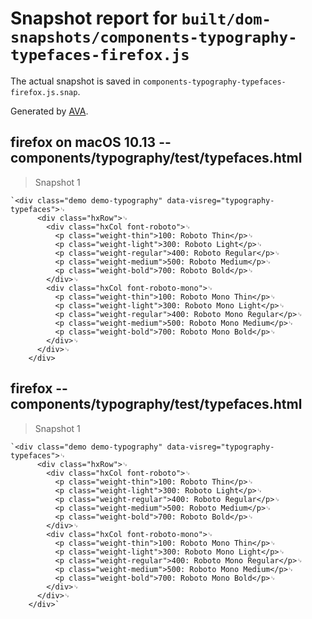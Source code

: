 # Snapshot report for `built/dom-snapshots/components-typography-typefaces-firefox.js`

The actual snapshot is saved in `components-typography-typefaces-firefox.js.snap`.

Generated by [AVA](https://ava.li).

## firefox on macOS 10.13 -- components/typography/test/typefaces.html

> Snapshot 1

    `<div class="demo demo-typography" data-visreg="typography-typefaces">␊
          <div class="hxRow">␊
            <div class="hxCol font-roboto">␊
              <p class="weight-thin">100: Roboto Thin</p>␊
              <p class="weight-light">300: Roboto Light</p>␊
              <p class="weight-regular">400: Roboto Regular</p>␊
              <p class="weight-medium">500: Roboto Medium</p>␊
              <p class="weight-bold">700: Roboto Bold</p>␊
            </div>␊
            <div class="hxCol font-roboto-mono">␊
              <p class="weight-thin">100: Roboto Mono Thin</p>␊
              <p class="weight-light">300: Roboto Mono Light</p>␊
              <p class="weight-regular">400: Roboto Mono Regular</p>␊
              <p class="weight-medium">500: Roboto Mono Medium</p>␊
              <p class="weight-bold">700: Roboto Mono Bold</p>␊
            </div>␊
          </div>␊
        </div>

## firefox -- components/typography/test/typefaces.html

> Snapshot 1

    `<div class="demo demo-typography" data-visreg="typography-typefaces">␊
          <div class="hxRow">␊
            <div class="hxCol font-roboto">␊
              <p class="weight-thin">100: Roboto Thin</p>␊
              <p class="weight-light">300: Roboto Light</p>␊
              <p class="weight-regular">400: Roboto Regular</p>␊
              <p class="weight-medium">500: Roboto Medium</p>␊
              <p class="weight-bold">700: Roboto Bold</p>␊
            </div>␊
            <div class="hxCol font-roboto-mono">␊
              <p class="weight-thin">100: Roboto Mono Thin</p>␊
              <p class="weight-light">300: Roboto Mono Light</p>␊
              <p class="weight-regular">400: Roboto Mono Regular</p>␊
              <p class="weight-medium">500: Roboto Mono Medium</p>␊
              <p class="weight-bold">700: Roboto Mono Bold</p>␊
            </div>␊
          </div>␊
        </div>`